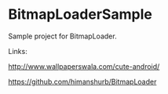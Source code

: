BitmapLoaderSample
==================
Sample project for BitmapLoader.

Links:

http://www.wallpaperswala.com/cute-android/

https://github.com/himanshurb/BitmapLoader
